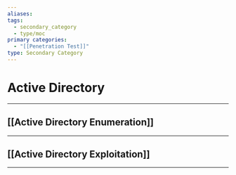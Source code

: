 ```yaml
---
aliases:
tags:
  - secondary_category
  - type/moc
primary categories:
  - "[[Penetration Test]]"
type: Secondary Category
---
```

# Active Directory

***

## [[Active Directory Enumeration]]


***

## [[Active Directory Exploitation]]


***